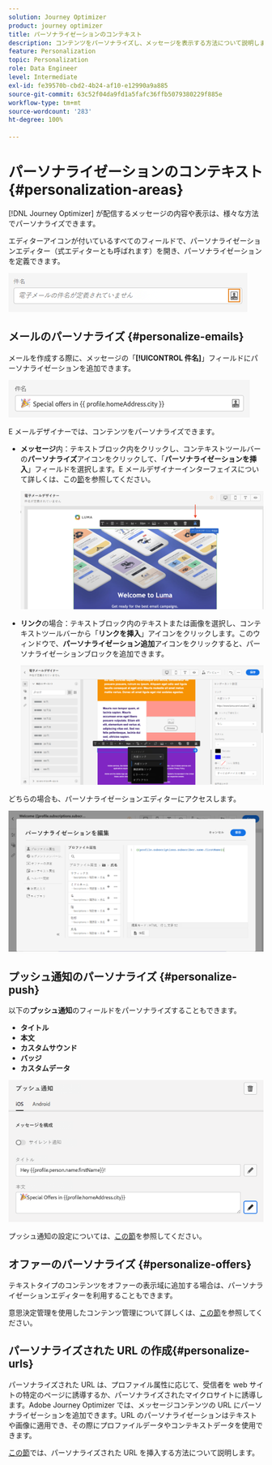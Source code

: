 ```yaml
---
solution: Journey Optimizer
product: journey optimizer
title: パーソナライゼーションのコンテキスト
description: コンテンツをパーソナライズし、メッセージを表示する方法について説明します。
feature: Personalization
topic: Personalization
role: Data Engineer
level: Intermediate
exl-id: fe39570b-cbd2-4b24-af10-e12990a9a885
source-git-commit: 63c52f04da9fd1a5fafc36ffb5079380229f885e
workflow-type: tm+mt
source-wordcount: '283'
ht-degree: 100%

---
```


# パーソナライゼーションのコンテキスト{#personalization-areas}

[!DNL Journey Optimizer] が配信するメッセージの内容や表示は、様々な方法でパーソナライズできます。

エディターアイコンが付いているすべてのフィールドで、パーソナライゼーションエディター（式エディターとも呼ばれます）を開き、パーソナライゼーションを定義できます。

![](assets/perso_icon.png)

## メールのパーソナライズ {#personalize-emails}

メールを作成する際に、メッセージの「**[!UICONTROL 件名]**」フィールドにパーソナライゼーションを追加できます。

![](assets/perso_subject.png)

E メールデザイナーでは、コンテンツをパーソナライズできます。

* **メッセージ**&#x200B;内：テキストブロック内をクリックし、コンテキストツールバーの&#x200B;**パーソナライズ**&#x200B;アイコンをクリックして、「**パーソナライゼーションを挿入**」フィールドを選択します。E メールデザイナーインターフェイスについて詳しくは、この[節](../design/design-emails.md)を参照してください。

   ![](assets/perso_insert.png)

* **リンク**&#x200B;の場合：テキストブロック内のテキストまたは画像を選択し、コンテキストツールバーから「**リンクを挿入**」アイコンをクリックします。このウィンドウで、**パーソナライゼーション追加**&#x200B;アイコンをクリックすると、パーソナライゼーションブロックを追加できます。

   ![](assets/perso_link.png)

どちらの場合も、パーソナライゼーションエディターにアクセスします。

![](assets/perso_ee.png)

## プッシュ通知のパーソナライズ {#personalize-push}

以下の&#x200B;**プッシュ通知**&#x200B;のフィールドをパーソナライズすることもできます。

* **タイトル**
* **本文**
* **カスタムサウンド**
* **バッジ**
* **カスタムデータ**

![](assets/perso_push.png)

プッシュ通知の設定については、[この節](../configuration/push-gs.md)を参照してください。

## オファーのパーソナライズ {#personalize-offers}

テキストタイプのコンテンツをオファーの表示域に追加する場合は、パーソナライゼーションエディターを利用することもできます。

意思決定管理を使用したコンテンツ管理について詳しくは、[この節](../offers/offer-library/creating-personalized-offers.md#custom-text)を参照してください。

## パーソナライズされた URL の作成{#personalize-urls}

パーソナライズされた URL は、プロファイル属性に応じて、受信者を web サイトの特定のページに誘導するか、パーソナライズされたマイクロサイトに誘導します。Adobe Journey Optimizer では、メッセージコンテンツの URL にパーソナライゼーションを追加できます。URL のパーソナライゼーションはテキストや画像に適用でき、その際にプロファイルデータやコンテキストデータを使用できます。

[この節](personalization-syntax.md#perso-urls)では、パーソナライズされた URL を挿入する方法について説明します。

